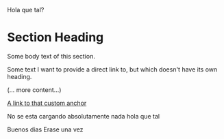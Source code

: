 Hola que tal? 
# Section Heading

Some body text of this section.

<a name="my-custom-anchor-point"></a>
Some text I want to provide a direct link to, but which doesn't have its own heading.

(… more content…)

[A link to that custom anchor](#my-custom-anchor-point)

No se esta cargando absolutamente nada 
hola que tal 


Buenos dias
Erase una vez